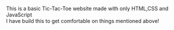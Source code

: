 This is a basic Tic-Tac-Toe website made with only HTML,CSS and JavaScript
<br>
I have build this to get comfortable on things mentioned above!
